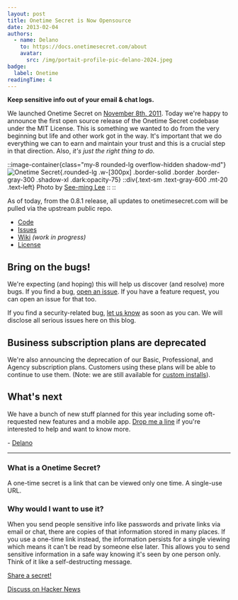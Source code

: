```yaml
---
layout: post
title: Onetime Secret is Now Opensource
date: 2013-02-04
authors:
  - name: Delano
    to: https://docs.onetimesecret.com/about
    avatar:
      src: /img/portait-profile-pic-delano-2024.jpeg
badge:
  label: Onetime
readingTime: 4
---
```



**Keep sensitive info out of your email & chat logs.**

We launched Onetime Secret on [November 8th, 2011](http://news.ycombinator.com/item?id=3207489). Today we're happy to announce the first open source release of the Onetime Secret codebase under the MIT License. This is something we wanted to do from the very beginning but life and other work got in the way. It's important that we do everything we can to earn and maintain your trust and this is a crucial step in that direction. Also, *it's just the right thing to do.*

::image-container{class="my-8 rounded-lg overflow-hidden shadow-md"}
  ![Onetime Secret](/img/blog/2013/ots-locks.jpg){.rounded-lg   .w-[300px] .border-solid .border .border-gray-300 .shadow-xl .dark:opacity-75}
  ::div{.text-sm .text-gray-600 .mt-20 .text-left}
    Photo by [See-ming Lee](https://www.flickr.com/photos/seeminglee/8357585327/)
  ::
::

As of today, from the 0.8.1 release, all updates to onetimesecret.com will be pulled via the upstream public repo.

- [Code](https://github.com/onetimesecret/onetimesecret)
- [Issues](https://github.com/onetimesecret/onetimesecret/issues)
- [Wiki](https://github.com/onetimesecret/onetimesecret/wiki) *(work in progress)*
- [License](https://raw.github.com/onetimesecret/onetimesecret/master/LICENSE.txt)

## Bring on the bugs!

We're expecting (and hoping) this will help us discover (and resolve) more bugs. If you find a bug, [open an issue](https://github.com/onetimesecret/onetimesecret/issues). If you have a feature request, you can open an issue for that too.

If you find a security-related bug, [let us know](https://onetimesecret.com/info/security) as soon as you can. We will disclose all serious issues here on this blog.

## Business subscription plans are deprecated

We're also announcing the deprecation of our Basic, Professional, and Agency subscription plans. Customers using these plans will be able to continue to use them. (Note: we are still available for [custom installs](mailto:custom@onetimesecret.com)).

## What's next

We have a bunch of new stuff planned for this year including some oft-requested new features and a mobile app. [Drop me a line](mailto:contribute@onetimesecret.com) if you're interested to help and want to know more.

\- [Delano](https://onetimesecret.com/about)

---

### What is a Onetime Secret?

A one-time secret is a link that can be viewed only one time. A single-use URL.

### Why would I want to use it?

When you send people sensitive info like passwords and private links via email or chat, there are copies of that information stored in many places. If you use a one-time link instead, the information persists for a single viewing which means it can't be read by someone else later. This allows you to send sensitive information in a safe way knowing it's seen by one person only. Think of it like a self-destructing message.

[Share a secret!](https://onetimesecret.com/)

[Discuss on Hacker News](https://news.ycombinator.com/item?id=5140778)
